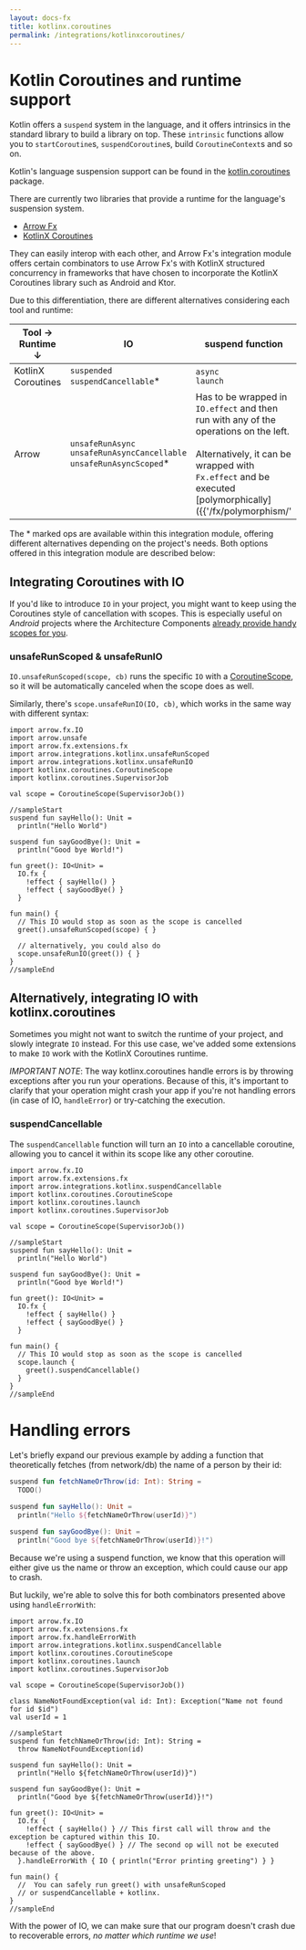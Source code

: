 ```yaml
---
layout: docs-fx
title: kotlinx.coroutines
permalink: /integrations/kotlinxcoroutines/
---
```


# Kotlin Coroutines and runtime support

Kotlin offers a `suspend` system in the language, and it offers intrinsics in the standard library to build a library on top. These `intrinsic` functions allow you to `startCoroutine`s, `suspendCoroutine`s, build `CoroutineContext`s and so on.

Kotlin's language suspension support can be found in the [kotlin.coroutines](https://kotlinlang.org/api/latest/jvm/stdlib/kotlin.coroutines/index.html) package.

There are currently two libraries that provide a runtime for the language's suspension system.

- [Arrow Fx](https://arrow-kt.io/docs/fx/)
- [KotlinX Coroutines](https://github.com/Kotlin/kotlinx.coroutines)

They can easily interop with each other, and Arrow Fx's integration module offers certain combinators to use Arrow Fx's with KotlinX structured concurrency in frameworks that have chosen to incorporate the KotlinX Coroutines library such as Android and Ktor.

Due to this differentiation, there are different alternatives considering each tool and runtime:

| Tool →<br>Runtime ↓ | IO                                          | suspend function    |
|--------------------|----------------------------------------------|---------------------|
| KotlinX Coroutines | `suspended`<br>`suspendCancellable`*         | `async`<br>`launch` |
| Arrow              | `unsafeRunAsync`<br>`unsafeRunAsyncCancellable`<br>`unsafeRunAsyncScoped`* | Has to be wrapped in `IO.effect` and then run with any of the operations on the left.<br><br>Alternatively, it can be wrapped with `Fx.effect` and be executed [polymorphically]({{'/fx/polymorphism/' | relative_url }}). |

The * marked ops are available within this integration module, offering different alternatives depending on the project's needs. Both options offered in this integration module are described below:

## Integrating Coroutines with IO

If you'd like to introduce `IO` in your project, you might want to keep using the Coroutines style of cancellation with scopes. This is especially useful on *Android* projects where the Architecture Components [already provide handy scopes for you](https://developer.android.com/topic/libraries/architecture/coroutines#lifecycle-aware).

### unsafeRunScoped & unsafeRunIO

`IO.unsafeRunScoped(scope, cb)` runs the specific `IO` with a [CoroutineScope](https://kotlin.github.io/kotlinx.coroutines/kotlinx-coroutines-core/kotlinx.coroutines/-coroutine-scope/index.html), so it will be automatically canceled when the scope does as well.

Similarly, there's `scope.unsafeRunIO(IO, cb)`, which works in the same way with different syntax:

```kotlin:ank:playground
import arrow.fx.IO
import arrow.unsafe
import arrow.fx.extensions.fx
import arrow.integrations.kotlinx.unsafeRunScoped
import arrow.integrations.kotlinx.unsafeRunIO
import kotlinx.coroutines.CoroutineScope
import kotlinx.coroutines.SupervisorJob

val scope = CoroutineScope(SupervisorJob())

//sampleStart
suspend fun sayHello(): Unit =
  println("Hello World")

suspend fun sayGoodBye(): Unit =
  println("Good bye World!")

fun greet(): IO<Unit> =
  IO.fx {
    !effect { sayHello() }
    !effect { sayGoodBye() }
  }

fun main() {
  // This IO would stop as soon as the scope is cancelled
  greet().unsafeRunScoped(scope) { }

  // alternatively, you could also do
  scope.unsafeRunIO(greet()) { }
}
//sampleEnd
```


## Alternatively, integrating IO with kotlinx.coroutines

Sometimes you might not want to switch the runtime of your project, and slowly integrate `IO` instead. For this use case, we've added some extensions to make `IO` work with the KotlinX Coroutines runtime.

*IMPORTANT NOTE*: The way kotlinx.coroutines handle errors is by throwing exceptions after you run your operations. Because of this, it's important to clarify that your operation might crash your app if you're not handling errors (in case of IO, `handleError`) or try-catching the execution.

### suspendCancellable

The `suspendCancellable` function will turn an `IO` into a cancellable coroutine, allowing you to cancel it within its scope like any other coroutine.

```kotlin:ank:playground
import arrow.fx.IO
import arrow.fx.extensions.fx
import arrow.integrations.kotlinx.suspendCancellable
import kotlinx.coroutines.CoroutineScope
import kotlinx.coroutines.launch
import kotlinx.coroutines.SupervisorJob

val scope = CoroutineScope(SupervisorJob())

//sampleStart
suspend fun sayHello(): Unit =
  println("Hello World")

suspend fun sayGoodBye(): Unit =
  println("Good bye World!")

fun greet(): IO<Unit> =
  IO.fx {
    !effect { sayHello() }
    !effect { sayGoodBye() }
  }

fun main() {
  // This IO would stop as soon as the scope is cancelled
  scope.launch {
    greet().suspendCancellable()
  }
}
//sampleEnd
```

# Handling errors

Let's briefly expand our previous example by adding a function that theoretically fetches (from network/db) the name of a person by their id:

```kotlin
suspend fun fetchNameOrThrow(id: Int): String =
  TODO()

suspend fun sayHello(): Unit =
  println("Hello ${fetchNameOrThrow(userId)}")

suspend fun sayGoodBye(): Unit =
  println("Good bye ${fetchNameOrThrow(userId)}!")
```

Because we're using a suspend function, we know that this operation will either give us the name or throw an exception, which could cause our app to crash.

But luckily, we're able to solve this for both combinators presented above using `handleErrorWith`:

```kotlin:ank:playground
import arrow.fx.IO
import arrow.fx.extensions.fx
import arrow.fx.handleErrorWith
import arrow.integrations.kotlinx.suspendCancellable
import kotlinx.coroutines.CoroutineScope
import kotlinx.coroutines.launch
import kotlinx.coroutines.SupervisorJob

val scope = CoroutineScope(SupervisorJob())

class NameNotFoundException(val id: Int): Exception("Name not found for id $id")
val userId = 1

//sampleStart
suspend fun fetchNameOrThrow(id: Int): String =
  throw NameNotFoundException(id)

suspend fun sayHello(): Unit =
  println("Hello ${fetchNameOrThrow(userId)}")

suspend fun sayGoodBye(): Unit =
  println("Good bye ${fetchNameOrThrow(userId)}!")

fun greet(): IO<Unit> =
  IO.fx {
    !effect { sayHello() } // This first call will throw and the exception be captured within this IO.
    !effect { sayGoodBye() } // The second op will not be executed because of the above.
  }.handleErrorWith { IO { println("Error printing greeting") } }

fun main() {
  //  You can safely run greet() with unsafeRunScoped
  // or suspendCancellable + kotlinx.
}
//sampleEnd
```

With the power of IO, we can make sure that our program doesn't crash due to recoverable errors, *no matter which runtime we use*!

